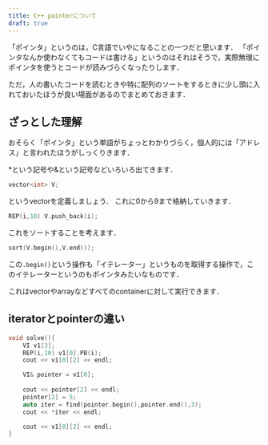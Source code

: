 ```yaml
---
title: C++ pointerについて
draft: true
---
```


「ポインタ」というのは，C言語でいやになることの一つだと思います．
「ポインタなんか使わなくてもコードは書ける」というのはそれはそうで，実際無理にポインタを使うとコードが読みづらくなったりします．

ただ，人の書いたコードを読むときや特に配列のソートをするときに少し頭に入れておいたほうが良い場面があるのでまとめておきます．

## ざっとした理解
おそらく「ポインタ」という単語がちょっとわかりづらく，個人的には「アドレス」と言われたほうがしっくりきます．

*という記号や&という記号などいろいろ出てきます．

```cpp
vector<int> V;
```
というvectorを定義しましょう．
これに0から9まで格納していきます．

```cpp
REP(i,10) V.push_back(i);
```
これをソートすることを考えます．
```cpp
sort(V.begin(),V.end());
```
この`.begin()`という操作も「イテレーター」というものを取得する操作で，このイテレーターというのもポインタみたいなものです．


これはvectorやarrayなどすべてのcontainerに対して実行できます．

## iteratorとpointerの違い


```cpp
void solve(){
    VI v1[3];
    REP(i,10) v1[0].PB(i);
    cout << v1[0][2] << endl;

    VI& pointer = v1[0];
    
    cout << pointer[2] << endl;
    pointer[2] = 5;
    auto iter = find(pointer.begin(),pointer.end(),3);
    cout << *iter << endl;

    cout << v1[0][2] << endl;
}
```